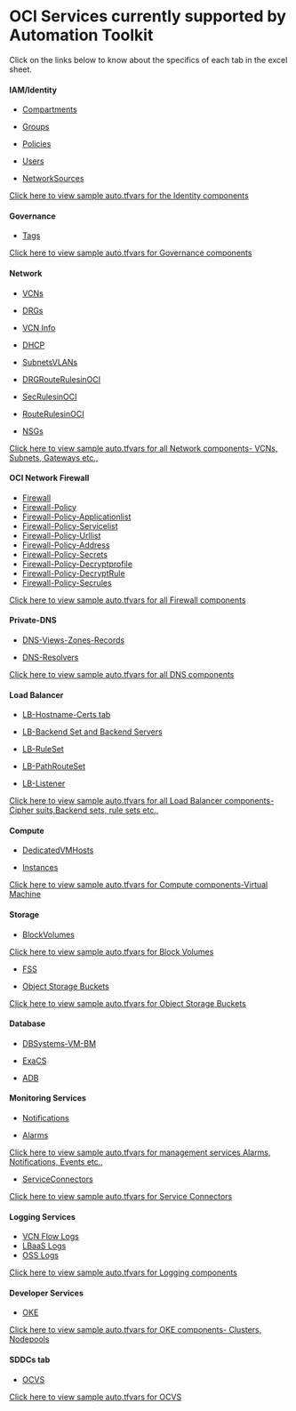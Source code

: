 
# OCI Services currently supported by Automation Toolkit

Click on the links below to know about the specifics of each tab in the excel sheet.

#### IAM/Identity

 - [Compartments](tabs.md#compartments-tab)

 - [Groups](tabs.md#groups-tab)
  
 - [Policies](tabs.md#policies-tab)

 - [Users](tabs.md#users-tab)

 - [NetworkSources](tabs.md#network-sources-tab)

<a href="../terraform/identity"> Click here to view sample auto.tfvars for the Identity components</a> 
	


#### Governance

 - [Tags](tabs.md#tags-tab)

<a href="../terraform/governance">Click here to view sample auto.tfvars for Governance components</a> 

#### Network
  
 - [VCNs](tabs.md#a-vcns-tab)
  
 - [DRGs](tabs.md#b-drgs-tab)
  
 - [VCN Info](tabs.md#c-vcn-info-tab)
  
 - [DHCP](tabs.md#d-dhcp-tab)
  
 - [SubnetsVLANs](tabs.md#e-subnetsvlans-tab)
 
 - [DRGRouteRulesinOCI](tabs.md#f-rules)

 - [SecRulesinOCI](tabs.md#f-rules)

 - [RouteRulesinOCI](tabs.md#f-rules)

 - [NSGs](tabs.md#g-nsgs)
 
  

<a href="../terraform/network">Click here to view sample auto.tfvars for all Network components- VCNs, Subnets, Gateways etc.,</a> 

#### OCI Network Firewall

 - [Firewall](tabs.md#firewall-tabs)
 - [Firewall-Policy](tabs.md#firewall-tabs)
 - [Firewall-Policy-Applicationlist](tabs.md#firewall-tabs)
 - [Firewall-Policy-Servicelist](tabs.md#firewall-tabs)
 - [Firewall-Policy-Urllist](tabs.md#firewall-tabs)
 - [Firewall-Policy-Address](tabs.md#firewall-tabs)
 - [Firewall-Policy-Secrets](tabs.md#firewall-tabs)
 - [Firewall-Policy-Decryptprofile](tabs.md#firewall-tabs)
 - [Firewall-Policy-DecryptRule](tabs.md#firewall-tabs)
 - [Firewall-Policy-Secrules](tabs.md#firewall-tabs)

<a href="../terraform/firewall">Click here to view sample auto.tfvars for all Firewall components</a>    

#### Private-DNS
  
 - [DNS-Views-Zones-Records](tabs.md#dns-views-zones-records-tab)
  
 - [DNS-Resolvers](tabs.md#dns-resolvers-tab)
  

<a href="../terraform/dns">Click here to view sample auto.tfvars for all DNS components </a> 

#### Load Balancer

 - [LB-Hostname-Certs tab](tabs.md#lb-hostname-certs-tab)
 
 - [LB-Backend Set and Backend Servers](tabs.md#lb-backend-set-and-backend-servers-tab)
 
 - [LB-RuleSet](tabs.md#lb-ruleset-tab)
 
 - [LB-PathRouteSet](tabs.md#lb-path-route-set-tab)
 
 - [LB-Listener](tabs.md#lb-listeners-tab)

<a href="../terraform/loadbalancer">Click here to view sample auto.tfvars for all Load Balancer components- Cipher suits,Backend sets, rule sets etc.,</a>


#### Compute
 
 - [DedicatedVMHosts](tabs.md#dedicatedvmhosts-tab)
 
 - [Instances](tabs.md#instances-tab)

<a href="../terraform/compute">Click here to view sample auto.tfvars for Compute components-Virtual Machine</a> 
 
#### Storage
 
 - [BlockVolumes](tabs.md#blockvolumes-tab)
 
 <a href="../terraform/storage">Click here to view sample auto.tfvars for Block Volumes </a> 

 - [FSS](tabs.md#fss-tab)
 
 - [Object Storage Buckets](tabs.md#buckets-tab)
 
 <a href="../terraform/storage.md#2-Buckets">Click here to view sample auto.tfvars for Object Storage Buckets</a> 
 

#### Database
 - [DBSystems-VM-BM](tabs.md#dbsystems-vm-bm-tab)
 
 - [ExaCS](tabs.md#exacs)
 
 - [ADB](tabs.md#adb-tab)
 
 
#### Monitoring Services
 
 - [Notifications](tabs.md#notifications-tab)
 
 - [Alarms](tabs.md#alarms-tab)

<a href="../terraform/managementservices">Click here to view sample auto.tfvars for management services Alarms, Notifications, Events etc.,</a> 
 
 - [ServiceConnectors](tabs.md#serviceconnectors-tab) 


<a href="../terraform/sch">Click here to view sample auto.tfvars for Service Connectors</a> 

 
#### Logging Services
 
 - [VCN Flow Logs]( tabs.md#vcn-flow-logs)
 - [LBaaS Logs]( tabs.md#lbaas-logs)
- [OSS Logs]( tabs.md#oss-logs)

<a href="../terraform/logging">Click here to view sample auto.tfvars for Logging components </a> 


#### Developer Services
 
 - [OKE]( tabs.md#oke-tab)

<a href="../terraform/oke">Click here to view sample auto.tfvars for OKE components- Clusters, Nodepools</a> 


#### SDDCs tab
 
 - [OCVS]( tabs.md#sddcs-tab)
   
<a href="../terraform/sddc">Click here to view sample auto.tfvars for OCVS </a> 


